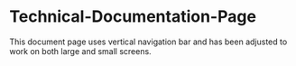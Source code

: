 # Technical-Documentation-Page
This document page uses vertical navigation bar and has been adjusted to work on both large and small screens.